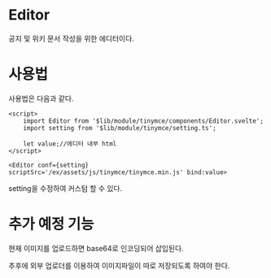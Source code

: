# Editor

공지 및 위키 문서 작성을 위한 에디터이다.

# 사용법

사용법은 다음과 같다.

```svelte
<script>
    import Editor from '$lib/module/tinymce/components/Editor.svelte';
    import setting from '$lib/module/tinymce/setting.ts';

    let value;//에디터 내부 html
</script>

<Editor conf={setting} scriptSrc='/ex/assets/js/tinymce/tinymce.min.js' bind:value>
```

setting을 수정하여 커스텀 할 수 있다.

# 추가 예정 기능

현재 이미지를 업로드하면 base64로 인코딩되어 삽입된다.

추후에 외부 업로더를 이용하여 이미지파일이 따로 저장되도록 하여야 한다.